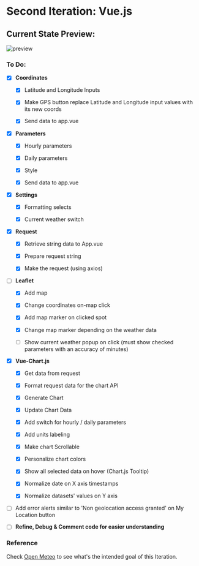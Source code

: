 # Second Iteration: Vue.js

## Current State Preview: 

![preview](https://i.imgur.com/VR5vG3u.png)

### To Do:

- [X] **Coordinates**
   - [x] Latitude and Longitude Inputs 
   - [x] Make GPS button replace Latitude and Longitude input values with its new coords
   - [x] Send data to app.vue


- [x] **Parameters**
  - [x] Hourly parameters
  - [x] Daily parameters
  - [x] Style
  - [x] Send data to app.vue


- [X] **Settings**
  - [X] Formatting selects
  - [X] Current weather switch


- [X] **Request**
  - [X] Retrieve string data to App.vue
  - [X] Prepare request string
  - [x] Make the request (using axios)


- [ ] **Leaflet**
  - [X] Add map
  - [X] Change coordinates on-map click
  - [X] Add map marker on clicked spot
  - [X] Change map marker depending on the weather data
  - [ ] Show current weather popup on click (must show checked parameters with an accuracy of minutes)


- [X] **Vue-Chart.js**
  - [X] Get data from request
  - [X] Format request data for the chart API
  - [X] Generate Chart
  - [X] Update Chart Data
  - [X] Add switch for hourly / daily parameters
  - [X] Add units labeling
  - [X] Make chart Scrollable
  - [X] Personalize chart colors
  - [X] Show all selected data on hover (Chart.js Tooltip)
  - [X] Normalize date on X axis timestamps
  - [X] Normalize datasets' values on Y axis


- [ ] Add error alerts similar to 'Non geolocation access granted' on My Location button
- [ ] **Refine, Debug & Comment code for easier understanding**

    
### Reference
Check [Open Meteo](https://open-meteo.com/en/docs#api-documentation) to see what's the intended goal of this Iteration.
